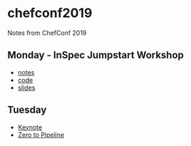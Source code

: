 # chefconf2019
Notes from ChefConf 2019

## Monday - InSpec Jumpstart Workshop

  * [notes](inspec-jumpstart/inspec-jumpstart.md)
  * [code](inspec-jumpstart/code/)
  * [slides]()

## Tuesday

  * [Keynote](keynote.md)
  * [Zero to Pipeline](zero-to-pipeline.md) 
